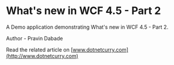 What's new in WCF 4.5 - Part 2
==============================

A Demo application demonstrating What's new in WCF 4.5 - Part 2.

Author - Pravin Dabade

Read the related article on [www.dotnetcurry.com](http://www.dotnetcurry.com)